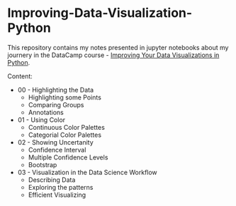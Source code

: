 # Improving-Data-Visualization-Python
This repository contains my notes presented in jupyter notebooks about my journery in the DataCamp course - [Improving Your Data Visualizations in Python](https://app.datacamp.com/learn/courses/improving-your-data-visualizations-in-python).


Content:

* 00 - Highlighting the Data
    * Highlighting some Points
    * Comparing Groups
    * Annotations
* 01 - Using Color
    * Continuous Color Palettes
    * Categorial Color Palettes
* 02 - Showing Uncertanity
    *  Confidence Interval
    *  Multiple Confidence Levels
    *  Bootstrap
* 03 - Visualization in the Data Science Workflow
    * Describing Data
    * Exploring the patterns
    * Efficient Visualizing 
